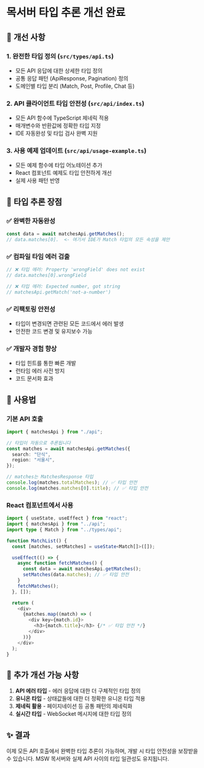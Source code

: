 # 목서버 타입 추론 개선 완료

## 🎯 개선 사항

### 1. 완전한 타입 정의 (`src/types/api.ts`)

- 모든 API 응답에 대한 상세한 타입 정의
- 공통 응답 패턴 (ApiResponse, Pagination) 정의
- 도메인별 타입 분리 (Match, Post, Profile, Chat 등)

### 2. API 클라이언트 타입 안전성 (`src/api/index.ts`)

- 모든 API 함수에 TypeScript 제네릭 적용
- 매개변수와 반환값에 정확한 타입 지정
- IDE 자동완성 및 타입 검사 완벽 지원

### 3. 사용 예제 업데이트 (`src/api/usage-example.ts`)

- 모든 예제 함수에 타입 어노테이션 추가
- React 컴포넌트 예제도 타입 안전하게 개선
- 실제 사용 패턴 반영

## 🚀 타입 추론 장점

### ✅ 완벽한 자동완성

```typescript
const data = await matchesApi.getMatches();
// data.matches[0].  <- 여기서 IDE가 Match 타입의 모든 속성을 제안
```

### ✅ 컴파일 타임 에러 검출

```typescript
// ❌ 타입 에러: Property 'wrongField' does not exist
// data.matches[0].wrongField

// ❌ 타입 에러: Expected number, got string
// matchesApi.getMatch('not-a-number')
```

### ✅ 리팩토링 안전성

- 타입이 변경되면 관련된 모든 코드에서 에러 발생
- 안전한 코드 변경 및 유지보수 가능

### ✅ 개발자 경험 향상

- 타입 힌트를 통한 빠른 개발
- 런타임 에러 사전 방지
- 코드 문서화 효과

## 📝 사용법

### 기본 API 호출

```typescript
import { matchesApi } from "./api";

// 타입이 자동으로 추론됩니다
const matches = await matchesApi.getMatches({
  search: "단식",
  region: "서울시",
});

// matches는 MatchesResponse 타입
console.log(matches.totalMatches); // ✅ 타입 안전
console.log(matches.matches[0].title); // ✅ 타입 안전
```

### React 컴포넌트에서 사용

```typescript
import { useState, useEffect } from "react";
import { matchesApi } from "../api";
import type { Match } from "../types/api";

function MatchList() {
  const [matches, setMatches] = useState<Match[]>([]);

  useEffect(() => {
    async function fetchMatches() {
      const data = await matchesApi.getMatches();
      setMatches(data.matches); // ✅ 타입 안전
    }
    fetchMatches();
  }, []);

  return (
    <div>
      {matches.map((match) => (
        <div key={match.id}>
          <h3>{match.title}</h3> {/* ✅ 타입 안전 */}
        </div>
      ))}
    </div>
  );
}
```

## 🔧 추가 개선 가능 사항

1. **API 에러 타입** - 에러 응답에 대한 더 구체적인 타입 정의
2. **유니온 타입** - 상태값들에 대한 더 정확한 유니온 타입 적용
3. **제네릭 활용** - 페이지네이션 등 공통 패턴의 제네릭화
4. **실시간 타입** - WebSocket 메시지에 대한 타입 정의

## ✨ 결과

이제 모든 API 호출에서 완벽한 타입 추론이 가능하며, 개발 시 타입 안전성을 보장받을 수 있습니다.
MSW 목서버와 실제 API 사이의 타입 일관성도 유지됩니다.
